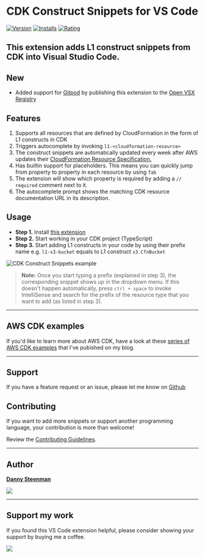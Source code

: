 # CDK Construct Snippets for VS Code

[![Version](https://vsmarketplacebadge.apphb.com/version/dannysteenman.cdk-snippets.svg 'Current Release')](https://marketplace.visualstudio.com/items?itemName=dannysteenman.cdk-snippets)
[![Installs](https://vsmarketplacebadge.apphb.com/installs-short/dannysteenman.cdk-snippets.svg 'Currently Installed')](https://marketplace.visualstudio.com/items?itemName=dannysteenman.cdk-snippets)
[![Rating](https://vsmarketplacebadge.apphb.com/rating-star/dannysteenman.cdk-snippets.svg)](https://marketplace.visualstudio.com/items?itemName=dannysteenman.cdk-snippets)

This extension adds L1 construct snippets from CDK into Visual Studio Code.
---

## New

- Added support for [Gitpod](https://github.com/dannysteenman/vscode-cloudformation-snippets/issues/14) by publishing this extension to the [Open VSX Registry](https://open-vsx.org/extension/dsteenman/cdk-snippets)

## Features

1. Supports all resources that are defined by CloudFormation in the form of L1 constructs in CDK
2. Triggers autocomplete by invoking `l1-<cloudformation-resource>`
3. The construct snippets are automatically updated every week after AWS updates their [CloudFormation Resource Specification.](https://docs.aws.amazon.com/AWSCloudFormation/latest/UserGuide/cfn-resource-specification.html)
4. Has builtin support for placeholders. This means you can quickly jump from property to property in each resource by using `Tab`
5. The extension will show which property is required by adding a ```// required``` comment next to it.
6. The autocomplete prompt shows the matching CDK resource documentation URL in its description.

## Usage

* **Step 1.** Install [this extension](https://marketplace.visualstudio.com/items?itemName=dannysteenman.cdk-snippets)
* **Step 2.** Start working in your CDK project (TypeScript)
* **Step 3.** Start adding L1 constructs in your code by using their prefix name e.g. ```l1-s3-bucket``` equals to L1 construct ```s3.CfnBucket```

![CDK Construct Snippets example](https://raw.githubusercontent.com/dannysteenman/vscode-cdk-snippets/main/images/cdk-snippet-tutorial.gif)

> **Note:** Once you start typing a prefix (explained in step 3), the corresponding snippet shows up in the dropdown menu. If this doesn't happen automatically, press `ctrl + space` to invoke IntelliSense and search for the prefix of the resource type that you want to add (as listed in step 3).

---

## AWS CDK examples

If you'd like to learn more about AWS CDK, have a look at these [series of AWS CDK examples](https://towardsthecloud.com/category/infrastructure-as-code/aws-cdk) that I've pubished on my blog.

---

## Support

If you have a feature request or an issue, please let me know on [Github](https://github.com/dannysteenman/vscode-cdk-snippets/issues)


## Contributing

If you want to add more snippets or support another programming language, your contribution is more than welcome!

Review the [Contributing Guidelines](https://github.com/dannysteenman/vscode-cdk-snippets/blob/main/.github/CONTRIBUTING.md).

---

## Author

**[Danny Steenman](https://towardsthecloud.com)**

<p align="left">
  <a href="https://twitter.com/dannysteenman"><img src="https://img.shields.io/twitter/follow/dannysteenman?label=%40dannysteenman&style=social"></a>
</p>

---

## Support my work

If you found this VS Code extension helpful, please consider showing your support by buying me a coffee.

<a href="https://www.buymeacoffee.com/dannysteenman" target="_blank"><img src="https://img.buymeacoffee.com/button-api/?text=Buy me a coffee&emoji=&slug=dannysteenman&button_colour=FFDD00&font_colour=000000&font_family=Cookie&outline_colour=000000&coffee_colour=ffffff"></a>